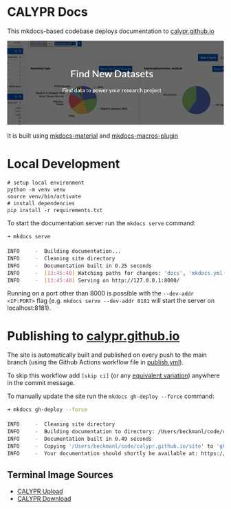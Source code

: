 # CALYPR Docs

This mkdocs-based codebase deploys documentation to [calypr.github.io](https://calypr.github.io)

<a href="https://calypr.github.io">![Main landing page for CALYPR](./docs/images/main-page.png)</a>

It is built using [mkdocs-material](https://squidfunk.github.io/mkdocs-material/reference/) and [mkdocs-macros-plugin](https://mkdocs-macros-plugin.readthedocs.io/en/latest/)

# Local Development

```shell
# setup local environment
python -m venv venv
source venv/bin/activate
# install dependencies
pip install -r requirements.txt
```

To start the documentation server run the `mkdocs serve` command:

```sh
➜ mkdocs serve

INFO     -  Building documentation...
INFO     -  Cleaning site directory
INFO     -  Documentation built in 0.25 seconds
INFO     -  [13:45:40] Watching paths for changes: 'docs', 'mkdocs.yml'
INFO     -  [13:45:40] Serving on http://127.0.0.1:8000/
```

Running on a port other than 8000 is possible with the `--dev-addr <IP:PORT>` flag (e.g. `mkdocs serve --dev-addr 8181` will start the server on localhost:8181).

# Publishing to [calypr.github.io](https://calypr.github.io)

The site is automatically built and published on every push to the main branch (using the Github Actions workflow file in [publish.yml](.github/workflows/publish.yml)).

To skip this workflow add `[skip ci]` (or any [equivalent variation](https://docs.github.com/en/actions/managing-workflow-runs/skipping-workflow-runs)) anywhere in the commit message.

To manually update the site run the `mkdocs gh-deploy --force` command:

```sh
➜ mkdocs gh-deploy --force

INFO     -  Cleaning site directory
INFO     -  Building documentation to directory: /Users/beckmanl/code/calypr.github.io/site
INFO     -  Documentation built in 0.49 seconds
INFO     -  Copying '/Users/beckmanl/code/calypr.github.io/site' to 'gh-pages' branch and pushing to GitHub.
INFO     -  Your documentation should shortly be available at: https://calypr.github.io/
```

## Terminal Image Sources

- [CALYPR Upload](https://app.codeimage.dev/c8c39d33-c9d3-440f-9680-f4f7976676d9)
- [CALYPR Download](https://app.codeimage.dev/d1c80a2d-cded-432e-9d2e-825a0e058996)
